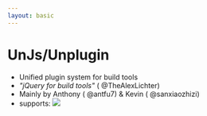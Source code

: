 ```yaml
---
layout: basic
---
```


<h1>
    <logos:unjs class="baseColor mr-2" />UnJs/Unplugin
</h1>

<!-- <WindowWrapper height="body">
  <iframe
    height="100%"
    src="https://unplugin.unjs.io/"
    width="100%"
  />
</WindowWrapper> -->

<v-clicks>

- Unified plugin system for build tools
- _"jQuery for build tools"_ (<simple-icons-x class="baseColor mt-0.5" /> <MyLink to="https://x.com/TheAlexLichter">@TheAlexLichter</MyLink>)
- Mainly by Anthony (<simple-icons-x class="baseColor mt-0.5" /> <MyLink to="https://x.com/antfu7">@antfu7</MyLink>) & Kevin (<simple-icons-x class="baseColor mt-0.5" /> <MyLink to="https://x.com/sanxiaozhizi">@sanxiaozhizi</MyLink>)
- <span class="block">supports:</span>
  <img src="/assets/supported-build-tools-from-unplugin.unjs.io.png" class="block" />

</v-clicks>
